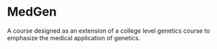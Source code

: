 # MedGen
A course designed as an extension of a college level genetics course to emphasize the medical application of genetics.
